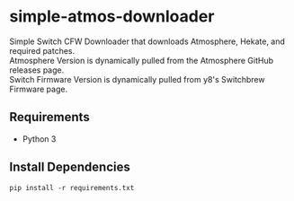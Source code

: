 # simple-atmos-downloader
Simple Switch CFW Downloader that downloads Atmosphere, Hekate, and required patches.
<br>
Atmosphere Version is dynamically pulled from the Atmosphere GitHub releases page.
<br>
Switch Firmware Version is dynamically pulled from y8's Switchbrew Firmware page.

## Requirements 
- Python 3

## Install Dependencies 
`pip install -r requirements.txt`
